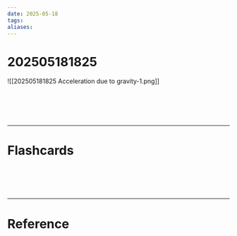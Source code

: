 ```yaml
---
date: 2025-05-18
tags: 
aliases:
---
```

# 202505181825
![[202505181825 Acceleration due to gravity-1.png]]

# ‌
---
# Flashcards


# ‌
---
# Reference
